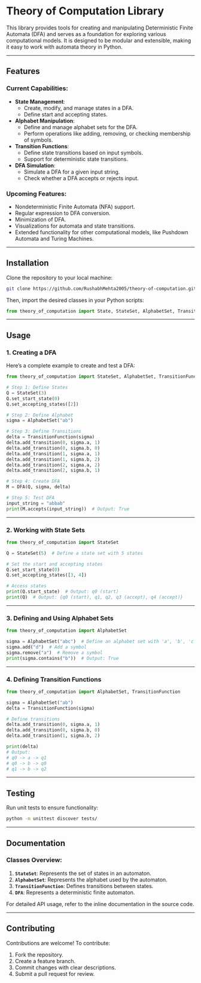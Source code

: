 # **Theory of Computation Library**

This library provides tools for creating and manipulating Deterministic Finite Automata (DFA) and serves as a foundation for exploring various computational models. It is designed to be modular and extensible, making it easy to work with automata theory in Python.

---

## **Features**

### Current Capabilities:
- **State Management**:
  - Create, modify, and manage states in a DFA.
  - Define start and accepting states.
- **Alphabet Manipulation**:
  - Define and manage alphabet sets for the DFA.
  - Perform operations like adding, removing, or checking membership of symbols.
- **Transition Functions**:
  - Define state transitions based on input symbols.
  - Support for deterministic state transitions.
- **DFA Simulation**:
  - Simulate a DFA for a given input string.
  - Check whether a DFA accepts or rejects input.

### Upcoming Features:
- Nondeterministic Finite Automata (NFA) support.
- Regular expression to DFA conversion.
- Minimization of DFA.
- Visualizations for automata and state transitions.
- Extended functionality for other computational models, like Pushdown Automata and Turing Machines.

---

## **Installation**

Clone the repository to your local machine:

```bash
git clone https://github.com/RushabhMehta2005/theory-of-computation.git
```

Then, import the desired classes in your Python scripts:

```python
from theory_of_computation import State, StateSet, AlphabetSet, TransitionFunction, DFA
```

---

## **Usage**

### **1. Creating a DFA**
Here’s a complete example to create and test a DFA:

```python
from theory_of_computation import StateSet, AlphabetSet, TransitionFunction, DFA

# Step 1: Define States
Q = StateSet(3)
Q.set_start_state(0)
Q.set_accepting_states([2])

# Step 2: Define Alphabet
sigma = AlphabetSet("ab")

# Step 3: Define Transitions
delta = TransitionFunction(sigma)
delta.add_transition(0, sigma.a, 1)
delta.add_transition(0, sigma.b, 0)
delta.add_transition(1, sigma.a, 1)
delta.add_transition(1, sigma.b, 2)
delta.add_transition(2, sigma.a, 2)
delta.add_transition(2, sigma.b, 1)

# Step 4: Create DFA
M = DFA(Q, sigma, delta)

# Step 5: Test DFA
input_string = "abbab"
print(M.accepts(input_string))  # Output: True
```

---

### **2. Working with State Sets**

```python
from theory_of_computation import StateSet

Q = StateSet(5)  # Define a state set with 5 states

# Set the start and accepting states
Q.set_start_state(0)
Q.set_accepting_states([3, 4])

# Access states
print(Q.start_state)  # Output: q0 (start)
print(Q)  # Output: {q0 (start), q1, q2, q3 (accept), q4 (accept)}
```

---

### **3. Defining and Using Alphabet Sets**

```python
from theory_of_computation import AlphabetSet

sigma = AlphabetSet("abc")  # Define an alphabet set with 'a', 'b', 'c'
sigma.add("d")  # Add a symbol
sigma.remove("a")  # Remove a symbol
print(sigma.contains("b"))  # Output: True
```

---

### **4. Defining Transition Functions**

```python
from theory_of_computation import AlphabetSet, TransitionFunction

sigma = AlphabetSet("ab")
delta = TransitionFunction(sigma)

# Define transitions
delta.add_transition(0, sigma.a, 1)
delta.add_transition(0, sigma.b, 0)
delta.add_transition(1, sigma.b, 2)

print(delta)
# Output:
# q0 -> a -> q1
# q0 -> b -> q0
# q1 -> b -> q2
```

---

## **Testing**

Run unit tests to ensure functionality:

```bash
python -m unittest discover tests/
```

---

## **Documentation**

### Classes Overview:
1. **`StateSet`**: Represents the set of states in an automaton.
2. **`AlphabetSet`**: Represents the alphabet used by the automaton.
3. **`TransitionFunction`**: Defines transitions between states.
4. **`DFA`**: Represents a deterministic finite automaton.

For detailed API usage, refer to the inline documentation in the source code.

---

## **Contributing**

Contributions are welcome! To contribute:
1. Fork the repository.
2. Create a feature branch.
3. Commit changes with clear descriptions.
4. Submit a pull request for review.
